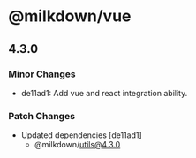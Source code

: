# @milkdown/vue

## 4.3.0
### Minor Changes

- de11ad1: Add vue and react integration ability.

### Patch Changes

- Updated dependencies [de11ad1]
  - @milkdown/utils@4.3.0
